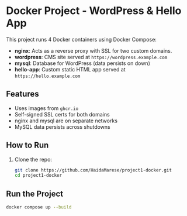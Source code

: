 # Docker Project - WordPress & Hello App

This project runs 4 Docker containers using Docker Compose:

- **nginx**: Acts as a reverse proxy with SSL for two custom domains.
- **wordpress**: CMS site served at `https://wordpress.example.com`
- **mysql**: Database for WordPress (data persists on down)
- **hello-app**: Custom static HTML app served at `https://hello.example.com`

## Features
- Uses images from `ghcr.io`
- Self-signed SSL certs for both domains
- nginx and mysql are on separate networks
- MySQL data persists across shutdowns

## How to Run
1. Clone the repo:
   ```bash
   git clone https://github.com/HaidaMarese/project1-docker.git
   cd project1-docker

## Run the Project

```bash
docker compose up --build
